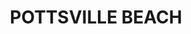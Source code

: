 ---
lastmod: '2025-04-06T06:05:20+00:00'
latitude: -28.379066
layout: suburb
longitude: 153.56855
postcode: '2489'
state: NSW
title: POTTSVILLE BEACH
url: /nsw/pottsville-beach/
---